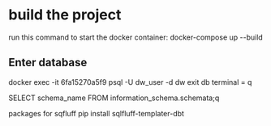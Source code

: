 # build the project
run this command to start the docker container: docker-compose up --build




## Enter database
docker exec -it 6fa15270a5f9 psql -U dw_user -d dw
exit db terminal = q

SELECT schema_name
FROM information_schema.schemata;q



packages for sqfluff
pip install sqlfluff-templater-dbt